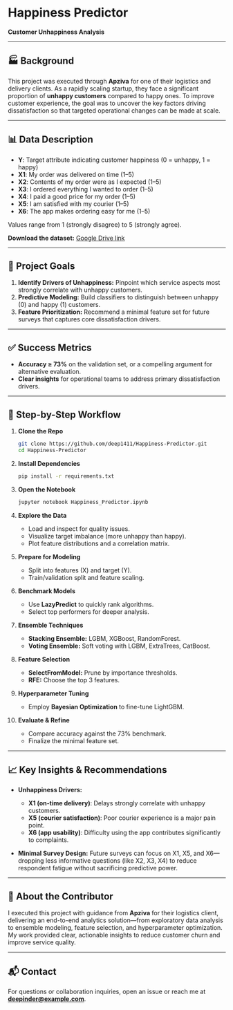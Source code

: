 # Happiness Predictor

**Customer Unhappiness Analysis**

---

## 🏭 Background

This project was executed through **Apziva** for one of their logistics and delivery clients. As a rapidly scaling startup, they face a significant proportion of **unhappy customers** compared to happy ones. To improve customer experience, the goal was to uncover the key factors driving dissatisfaction so that targeted operational changes can be made at scale.

---

## 📊 Data Description

* **Y**: Target attribute indicating customer happiness (0 = unhappy, 1 = happy)
* **X1**: My order was delivered on time (1–5)
* **X2**: Contents of my order were as I expected (1–5)
* **X3**: I ordered everything I wanted to order (1–5)
* **X4**: I paid a good price for my order (1–5)
* **X5**: I am satisfied with my courier (1–5)
* **X6**: The app makes ordering easy for me (1–5)

Values range from 1 (strongly disagree) to 5 (strongly agree).

**Download the dataset:** [Google Drive link](https://drive.google.com/open?id=1KWE3J0uU_sFIJnZ74Id3FDBcejELI7FD)

---

## 🎯 Project Goals

1. **Identify Drivers of Unhappiness:** Pinpoint which service aspects most strongly correlate with unhappy customers.
2. **Predictive Modeling:** Build classifiers to distinguish between unhappy (0) and happy (1) customers.
3. **Feature Prioritization:** Recommend a minimal feature set for future surveys that captures core dissatisfaction drivers.

---

## ✅ Success Metrics

* **Accuracy ≥ 73%** on the validation set, or a compelling argument for alternative evaluation.
* **Clear insights** for operational teams to address primary dissatisfaction drivers.

---

## 🔧 Step-by-Step Workflow

1. **Clone the Repo**

   ```bash
   git clone https://github.com/deep1411/Happiness-Predictor.git
   cd Happiness-Predictor
   ```

2. **Install Dependencies**

   ```bash
   pip install -r requirements.txt
   ```

3. **Open the Notebook**

   ```bash
   jupyter notebook Happiness_Predictor.ipynb
   ```

4. **Explore the Data**

   * Load and inspect for quality issues.
   * Visualize target imbalance (more unhappy than happy).
   * Plot feature distributions and a correlation matrix.

5. **Prepare for Modeling**

   * Split into features (X) and target (Y).
   * Train/validation split and feature scaling.

6. **Benchmark Models**

   * Use **LazyPredict** to quickly rank algorithms.
   * Select top performers for deeper analysis.

7. **Ensemble Techniques**

   * **Stacking Ensemble:** LGBM, XGBoost, RandomForest.
   * **Voting Ensemble:** Soft voting with LGBM, ExtraTrees, CatBoost.

8. **Feature Selection**

   * **SelectFromModel:** Prune by importance thresholds.
   * **RFE:** Choose the top 3 features.

9. **Hyperparameter Tuning**

   * Employ **Bayesian Optimization** to fine-tune LightGBM.

10. **Evaluate & Refine**

    * Compare accuracy against the 73% benchmark.
    * Finalize the minimal feature set.

---

## 📈 Key Insights & Recommendations

* **Unhappiness Drivers:**

  * **X1 (on-time delivery)**: Delays strongly correlate with unhappy customers.
  * **X5 (courier satisfaction)**: Poor courier experience is a major pain point.
  * **X6 (app usability)**: Difficulty using the app contributes significantly to complaints.

* **Minimal Survey Design:** Future surveys can focus on X1, X5, and X6—dropping less informative questions (like X2, X3, X4) to reduce respondent fatigue without sacrificing predictive power.

---

## 👤 About the Contributor

I executed this project with guidance from **Apziva** for their logistics client, delivering an end-to-end analytics solution—from exploratory data analysis to ensemble modeling, feature selection, and hyperparameter optimization. My work provided clear, actionable insights to reduce customer churn and improve service quality.

---

## 📬 Contact

For questions or collaboration inquiries, open an issue or reach me at **[deepinder@example.com](mailto:d.bal@outlook.com)**.
